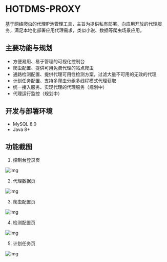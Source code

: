 # HOTDMS-PROXY
基于网络爬虫的代理IP池管理工具，主旨为提供私有部署、向应用开放的代理服务，满足本地化部署应用代理需求，类似小说、数据等爬虫场景应用。

## 主要功能与规划
- 方便易用、易于管理的可视化控制台
- 爬虫配置、提供可用免费代理的站点爬虫
- 通路检测配置、提供代理可用性检测方案，过滤大量不可用的无效的代理
- 计划任务配置、支持多爬虫分组多线程模式代理获取
- 统一接入服务、实现代理的代理服务（规划中）
- 代理运行监控（规划中）

## 开发与部署环境
- MySQL 8.0
- Java 8+ 

## 功能截图

1. 控制台登录页
   
![img](http://124.222.161.158:7090/proxy/login.png) 

2. 代理数据页
   
![img](http://124.222.161.158:7090/proxy/proxy_list.png) 

3. 爬虫配置页
   
![img](http://124.222.161.158:7090/proxy/crawler_list.png) 

4. 检测配置页
   
![img](http://124.222.161.158:7090/proxy/netway_list.png) 

5. 计划任务页
   
![img](http://124.222.161.158:7090/proxy/task_list.png) 

